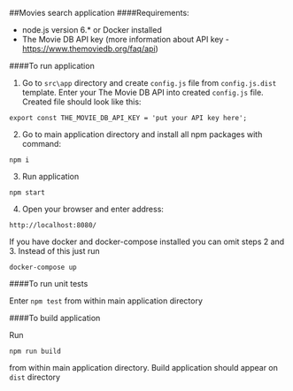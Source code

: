 ##Movies search application
####Requirements:
- node.js version 6.* or Docker installed
- The Movie DB API key (more information about API key - https://www.themoviedb.org/faq/api)

####To run application
1. Go to `src\app` directory and create `config.js` file from `config.js.dist` template.
Enter your The Movie DB API into created `config.js` file. Created file should look like this: 
 ```
 export const THE_MOVIE_DB_API_KEY = 'put your API key here';
 ```
2. Go to main application directory and install all npm packages with command:
```
npm i
```
3. Run application
```
npm start
```
4. Open your browser and enter address:
 ```
 http://localhost:8080/
 ```
 
If you have docker and docker-compose installed you can omit steps 2 and 3. Instead of this just run 
```
docker-compose up
```
####To run unit tests

Enter `npm test` from within main application directory

####To build application

Run 
```
npm run build
``` 
from within main application directory. Build application should appear on `dist` directory
